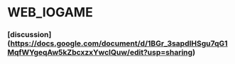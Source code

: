 # WEB_IOGAME
### [discussion] (https://docs.google.com/document/d/1BGr_3sapdIHSgu7qG1MqfWYgeqAw5kZbcxzxYwclQuw/edit?usp=sharing)
